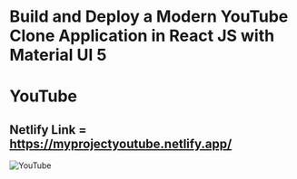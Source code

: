 # Build and Deploy a Modern YouTube Clone Application in React JS with Material UI 5 

# YouTube

## Netlify Link = https://myprojectyoutube.netlify.app/

<img src = "https://user-images.githubusercontent.com/62937819/84504960-71862780-acef-11ea-9c57-63d755eec333.png" alt = "YouTube">
